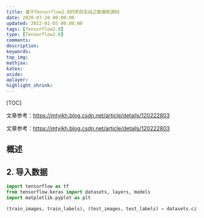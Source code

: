 ```yaml
---
title: 基于Tensorflow2.0的项目实战之数据和源码
date: 2020-07-20 00:00:00
updated: 2022-01-05 00:00:00
tags: [Tensorflow2.0]
type: [Tensorflow2.0]
comments:  
description:  
keywords:  
top_img:
mathjax:
katex:
aside:
aplayer:
highlight_shrink:
---
```




[TOC]



文章参考：https://mtyjkh.blog.csdn.net/article/details/120222803

文章参考：https://mtyjkh.blog.csdn.net/article/details/120222803

## 概述





## 2. 导入数据

```python
import tensorflow as tf
from tensorflow.keras import datasets, layers, models
import matplotlib.pyplot as plt

(train_images, train_labels), (test_images, test_labels) = datasets.cifar10.load_data()
```


